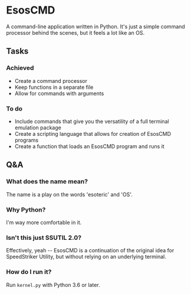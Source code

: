 # EsosCMD
A command-line application written in Python. It's just a simple command processor behind the scenes, but it feels a lot like an OS.

## Tasks
### Achieved
- Create a command processor
- Keep functions in a separate file
- Allow for commands with arguments
### To do
- Include commands that give you the versatility of a full terminal emulation package
- Create a scripting language that allows for creation of EsosCMD programs
- Create a function that loads an EsosCMD program and runs it

## Q&A
### What does the name mean?
The name is a play on the words 'esoteric' and 'OS'.

### Why Python?
I'm way more comfortable in it.

### Isn't this just SSUTIL 2.0?
Effectively, yeah -- EsosCMD is a continuation of the original idea for SpeedStriker Utility, but without relying on an underlying terminal.

### How do I run it?
Run `kernel.py` with Python 3.6 or later.

